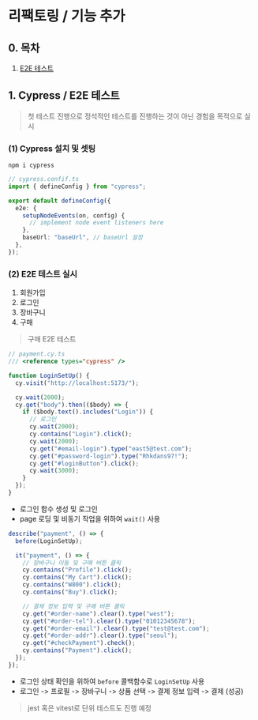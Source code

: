 # 리팩토링 / 기능 추가

## 0. 목차

1. [E2E 테스트](#1-e2e-테스트)

## 1. Cypress / E2E 테스트

> 첫 테스트 진행으로 정석적인 테스트를 진행하는 것이 아닌 경험을 목적으로 실시

### (1) Cypress 설치 및 셋팅

`npm i cypress`

```ts
// cypress.confif.ts
import { defineConfig } from "cypress";

export default defineConfig({
  e2e: {
    setupNodeEvents(on, config) {
      // implement node event listeners here
    },
    baseUrl: "baseUrl", // baseUrl 설정
  },
});
```

### (2) E2E 테스트 실시

1. 회원가입
2. 로그인
3. 장바구니
4. 구매

> 구매 E2E 테스트

```ts
// payment.cy.ts
/// <reference types="cypress" />

function LoginSetUp() {
  cy.visit("http://localhost:5173/");

  cy.wait(2000);
  cy.get("body").then(($body) => {
    if ($body.text().includes("Login")) {
      // 로그인
      cy.wait(2000);
      cy.contains("Login").click();
      cy.wait(2000);
      cy.get("#email-login").type("east5@test.com");
      cy.get("#password-login").type("Rhkdans97!");
      cy.get("#loginButton").click();
      cy.wait(3000);
    }
  });
}
```

- 로그인 함수 생성 및 로그인
- page 로딩 및 비동기 작업을 위하여 `wait()` 사용

```ts
describe("payment", () => {
  before(LoginSetUp);

  it("payment", () => {
    // 장바구니 이동 및 구매 버튼 클릭
    cy.contains("Profile").click();
    cy.contains("My Cart").click();
    cy.contains("W800").click();
    cy.contains("Buy").click();

    // 결제 정보 입력 및 구매 버튼 클릭
    cy.get("#order-name").clear().type("west");
    cy.get("#order-tel").clear().type("01012345678");
    cy.get("#order-email").clear().type("test@test.com");
    cy.get("#order-addr").clear().type("seoul");
    cy.get("#checkPayment").check();
    cy.contains("Payment").click();
  });
});
```

- 로그인 상태 확인을 위하여 `before` 콜백함수로 `LoginSetUp` 사용
- 로그인 -> 프로필 -> 장바구니 -> 상품 선택 -> 결제 정보 입력 -> 결제 (성공)

> jest 혹은 vitest로 단위 테스트도 진행 예정

